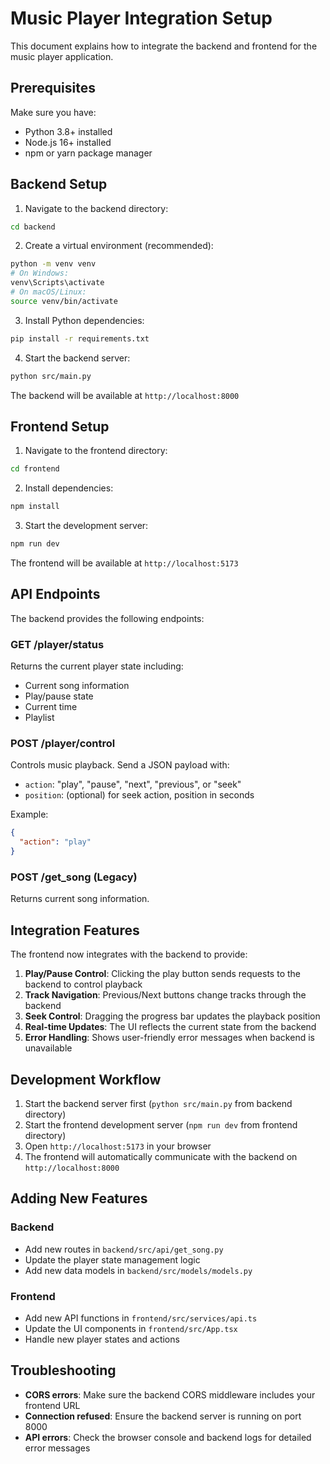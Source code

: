 # Music Player Integration Setup

This document explains how to integrate the backend and frontend for the music player application.

## Prerequisites

Make sure you have:
- Python 3.8+ installed
- Node.js 16+ installed
- npm or yarn package manager

## Backend Setup

1. Navigate to the backend directory:
```bash
cd backend
```

2. Create a virtual environment (recommended):
```bash
python -m venv venv
# On Windows:
venv\Scripts\activate
# On macOS/Linux:
source venv/bin/activate
```

3. Install Python dependencies:
```bash
pip install -r requirements.txt
```

4. Start the backend server:
```bash
python src/main.py
```

The backend will be available at `http://localhost:8000`

## Frontend Setup

1. Navigate to the frontend directory:
```bash
cd frontend
```

2. Install dependencies:
```bash
npm install
```

3. Start the development server:
```bash
npm run dev
```

The frontend will be available at `http://localhost:5173`

## API Endpoints

The backend provides the following endpoints:

### GET /player/status
Returns the current player state including:
- Current song information
- Play/pause state
- Current time
- Playlist

### POST /player/control
Controls music playback. Send a JSON payload with:
- `action`: "play", "pause", "next", "previous", or "seek"
- `position`: (optional) for seek action, position in seconds

Example:
```json
{
  "action": "play"
}
```

### POST /get_song (Legacy)
Returns current song information.

## Integration Features

The frontend now integrates with the backend to provide:

1. **Play/Pause Control**: Clicking the play button sends requests to the backend to control playback
2. **Track Navigation**: Previous/Next buttons change tracks through the backend
3. **Seek Control**: Dragging the progress bar updates the playback position
4. **Real-time Updates**: The UI reflects the current state from the backend
5. **Error Handling**: Shows user-friendly error messages when backend is unavailable

## Development Workflow

1. Start the backend server first (`python src/main.py` from backend directory)
2. Start the frontend development server (`npm run dev` from frontend directory)
3. Open `http://localhost:5173` in your browser
4. The frontend will automatically communicate with the backend on `http://localhost:8000`

## Adding New Features

### Backend
- Add new routes in `backend/src/api/get_song.py`
- Update the player state management logic
- Add new data models in `backend/src/models/models.py`

### Frontend
- Add new API functions in `frontend/src/services/api.ts`
- Update the UI components in `frontend/src/App.tsx`
- Handle new player states and actions

## Troubleshooting

- **CORS errors**: Make sure the backend CORS middleware includes your frontend URL
- **Connection refused**: Ensure the backend server is running on port 8000
- **API errors**: Check the browser console and backend logs for detailed error messages
